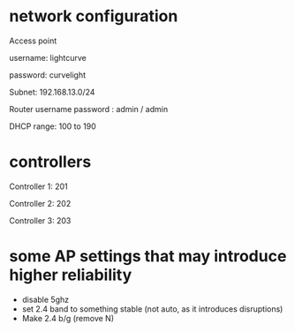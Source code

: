 # network configuration

Access point

username: lightcurve

password: curvelight

Subnet: 192.168.13.0/24

Router username password : admin / admin

DHCP range: 100 to 190

# controllers

Controller 1: 201

Controller 2: 202

Controller 3: 203

# some AP settings that may introduce higher reliability

- disable 5ghz
- set 2.4 band to something stable (not auto, as it introduces disruptions)
- Make 2.4 b/g (remove N)
